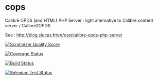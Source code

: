 cops
====

Calibre OPDS (and HTML) PHP Server : light alternative to Calibre content server / Calibre2OPDS

See : http://blog.slucas.fr/en/oss/calibre-opds-php-server

[![Scrutinizer Quality Score](https://scrutinizer-ci.com/g/seblucas/cops/badges/quality-score.png?s=e1c87a92ef90b8d666cd9bd4f3612bd10db84364)](https://scrutinizer-ci.com/g/seblucas/cops/)

[![Coverage Status](https://coveralls.io/repos/seblucas/cops/badge.png)](https://coveralls.io/r/seblucas/cops)

[![Build Status](https://travis-ci.org/seblucas/cops.png)](https://travis-ci.org/seblucas/cops)

[![Selenium Test Status](https://saucelabs.com/browser-matrix/seblucas.svg)](https://saucelabs.com/u/seblucas)

